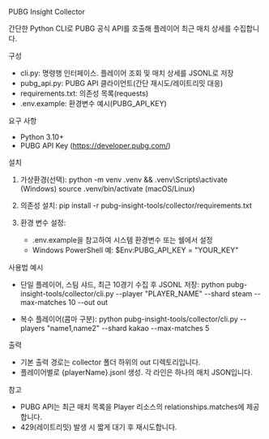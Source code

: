 PUBG Insight Collector

간단한 Python CLI로 PUBG 공식 API를 호출해 플레이어 최근 매치 상세를 수집합니다.

구성
- cli.py: 명령행 인터페이스. 플레이어 조회 및 매치 상세를 JSONL로 저장
- pubg_api.py: PUBG API 클라이언트(간단 재시도/레이트리밋 대응)
- requirements.txt: 의존성 목록(requests)
- .env.example: 환경변수 예시(PUBG_API_KEY)

요구 사항
- Python 3.10+
- PUBG API Key (https://developer.pubg.com/)

설치
1) 가상환경(선택):
   python -m venv .venv && .venv\\Scripts\\activate  (Windows)
   source .venv/bin/activate                         (macOS/Linux)

2) 의존성 설치:
   pip install -r pubg-insight-tools/collector/requirements.txt

3) 환경 변수 설정:
   - .env.example을 참고하여 시스템 환경변수 또는 쉘에서 설정
   - Windows PowerShell 예: $Env:PUBG_API_KEY = "YOUR_KEY"

사용법 예시
- 단일 플레이어, 스팀 샤드, 최근 10경기 수집 후 JSONL 저장:
  python pubg-insight-tools/collector/cli.py --player "PLAYER_NAME" --shard steam --max-matches 10 --out out

- 복수 플레이어(콤마 구분):
  python pubg-insight-tools/collector/cli.py --players "name1,name2" --shard kakao --max-matches 5

출력
- 기본 출력 경로는 collector 폴더 하위의 out 디렉토리입니다.
- 플레이어별로 {playerName}.jsonl 생성. 각 라인은 하나의 매치 JSON입니다.

참고
- PUBG API는 최근 매치 목록을 Player 리소스의 relationships.matches에 제공합니다.
- 429(레이트리밋) 발생 시 짧게 대기 후 재시도합니다.

